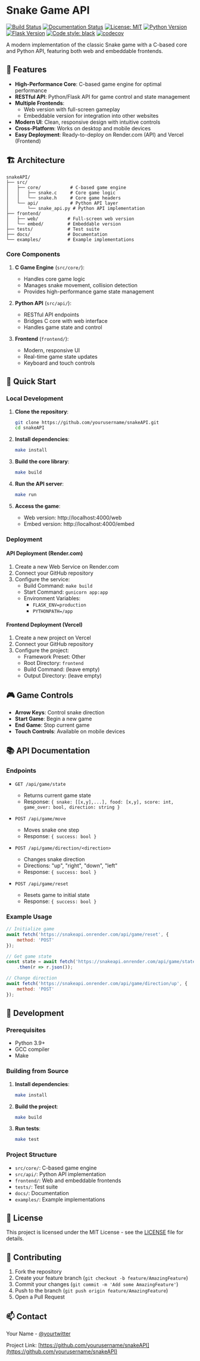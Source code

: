 # Snake Game API

[![Build Status](https://github.com/yourusername/snakeAPI/actions/workflows/ci.yml/badge.svg)](https://github.com/yourusername/snakeAPI/actions/workflows/ci.yml)
[![Documentation Status](https://github.com/yourusername/snakeAPI/actions/workflows/docs.yml/badge.svg)](https://github.com/yourusername/snakeAPI/actions/workflows/docs.yml)
[![License: MIT](https://img.shields.io/badge/License-MIT-yellow.svg)](https://opensource.org/licenses/MIT)
[![Python Version](https://img.shields.io/badge/python-3.9%2B-blue.svg)](https://www.python.org/downloads/)
[![Flask Version](https://img.shields.io/badge/flask-2.0.1-blue.svg)](https://flask.palletsprojects.com/)
[![Code style: black](https://img.shields.io/badge/code%20style-black-000000.svg)](https://github.com/psf/black)
[![codecov](https://codecov.io/gh/yourusername/snakeAPI/branch/main/graph/badge.svg)](https://codecov.io/gh/yourusername/snakeAPI)

A modern implementation of the classic Snake game with a C-based core and Python API, featuring both web and embeddable frontends.

## 🌟 Features

- **High-Performance Core**: C-based game engine for optimal performance
- **RESTful API**: Python/Flask API for game control and state management
- **Multiple Frontends**:
  - Web version with full-screen gameplay
  - Embeddable version for integration into other websites
- **Modern UI**: Clean, responsive design with intuitive controls
- **Cross-Platform**: Works on desktop and mobile devices
- **Easy Deployment**: Ready-to-deploy on Render.com (API) and Vercel (Frontend)

## 🏗️ Architecture

```
snakeAPI/
├── src/
│   ├── core/           # C-based game engine
│   │   ├── snake.c     # Core game logic
│   │   └── snake.h     # Core game headers
│   └── api/            # Python API layer
│       └── snake_api.py # Python API implementation
├── frontend/
│   ├── web/           # Full-screen web version
│   └── embed/         # Embeddable version
├── tests/             # Test suite
├── docs/              # Documentation
└── examples/          # Example implementations
```

### Core Components

1. **C Game Engine** (`src/core/`):
   - Handles core game logic
   - Manages snake movement, collision detection
   - Provides high-performance game state management

2. **Python API** (`src/api/`):
   - RESTful API endpoints
   - Bridges C core with web interface
   - Handles game state and control

3. **Frontend** (`frontend/`):
   - Modern, responsive UI
   - Real-time game state updates
   - Keyboard and touch controls

## 🚀 Quick Start

### Local Development

1. **Clone the repository**:
   ```bash
   git clone https://github.com/yourusername/snakeAPI.git
   cd snakeAPI
   ```

2. **Install dependencies**:
   ```bash
   make install
   ```

3. **Build the core library**:
   ```bash
   make build
   ```

4. **Run the API server**:
   ```bash
   make run
   ```

5. **Access the game**:
   - Web version: http://localhost:4000/web
   - Embed version: http://localhost:4000/embed

### Deployment

#### API Deployment (Render.com)

1. Create a new Web Service on Render.com
2. Connect your GitHub repository
3. Configure the service:
   - Build Command: `make build`
   - Start Command: `gunicorn app:app`
   - Environment Variables:
     - `FLASK_ENV=production`
     - `PYTHONPATH=/app`

#### Frontend Deployment (Vercel)

1. Create a new project on Vercel
2. Connect your GitHub repository
3. Configure the project:
   - Framework Preset: Other
   - Root Directory: `frontend`
   - Build Command: (leave empty)
   - Output Directory: (leave empty)

## 🎮 Game Controls

- **Arrow Keys**: Control snake direction
- **Start Game**: Begin a new game
- **End Game**: Stop current game
- **Touch Controls**: Available on mobile devices

## 📚 API Documentation

### Endpoints

- `GET /api/game/state`
  - Returns current game state
  - Response: `{ snake: [[x,y],...], food: [x,y], score: int, game_over: bool, direction: string }`

- `POST /api/game/move`
  - Moves snake one step
  - Response: `{ success: bool }`

- `POST /api/game/direction/<direction>`
  - Changes snake direction
  - Directions: "up", "right", "down", "left"
  - Response: `{ success: bool }`

- `POST /api/game/reset`
  - Resets game to initial state
  - Response: `{ success: bool }`

### Example Usage

```javascript
// Initialize game
await fetch('https://snakeapi.onrender.com/api/game/reset', {
    method: 'POST'
});

// Get game state
const state = await fetch('https://snakeapi.onrender.com/api/game/state')
    .then(r => r.json());

// Change direction
await fetch('https://snakeapi.onrender.com/api/game/direction/up', {
    method: 'POST'
});
```

## 🔧 Development

### Prerequisites

- Python 3.9+
- GCC compiler
- Make

### Building from Source

1. **Install dependencies**:
   ```bash
   make install
   ```

2. **Build the project**:
   ```bash
   make build
   ```

3. **Run tests**:
   ```bash
   make test
   ```

### Project Structure

- `src/core/`: C-based game engine
- `src/api/`: Python API implementation
- `frontend/`: Web and embeddable frontends
- `tests/`: Test suite
- `docs/`: Documentation
- `examples/`: Example implementations

## 📝 License

This project is licensed under the MIT License - see the [LICENSE](LICENSE) file for details.

## 🤝 Contributing

1. Fork the repository
2. Create your feature branch (`git checkout -b feature/AmazingFeature`)
3. Commit your changes (`git commit -m 'Add some AmazingFeature'`)
4. Push to the branch (`git push origin feature/AmazingFeature`)
5. Open a Pull Request

## 📫 Contact

Your Name - [@yourtwitter](https://twitter.com/yourtwitter)

Project Link: [https://github.com/yourusername/snakeAPI](https://github.com/yourusername/snakeAPI) 